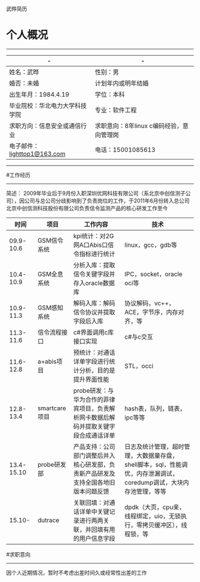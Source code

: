 ﻿<i class="icon-reorder"></i>武晔简历

# 个人概况

---

|-|-|
|--------|--------|
|姓名：武晔|性别：男|
|婚否：未婚|计划年内或明年结婚|
|出生年月：1984.4.19|学位：本科|
|毕业院校：华北电力大学科技学院|专业：软件工程|
|求职方向：信息安全或通信行业|求职意向：8年linux c编码经验，意向管理岗|
|电子邮件：lighttop1@163.com|电话：15001085613|


---

#工作经历

---

简述：
2009年毕业后于9月份入职深圳优网科技有限公司（系北京中创信测子公司），因公司与总公司分歧影响到了负责岗位的工作，于2011年6月份转入总公司北京中创信测科技股份有限公司负责信令监测产品的核心研发工作至今

|时间|项目|工作内容|技术|
|--------|--------|--------|--------|
|09.9-10.6|GSM信令系统|kpi统计：对2G网A口Abis口信令指标进行统计|linux，gcc，gdb等|
|10.4-10.9|GSM全息系统|分析入库：提取信令关键字段并存入oracle数据库|IPC，socket，oracle oci等|
|10.9-11.3|GSM感知系统|解码入库：解码信令协议并提取字段后入库|协议解码，vc++，ACE，字节序，内存对齐，等|
|11.3-11.6|信令流程接口|c#界面调用c库接口实现|c#与c交互|
|11.6-12.8|a+abis项目|预统计：对通话详单字段进行统计分析，目的是提升界面性能|STL，occi|
|12.8-13.4|smartcare项目|probe研发：与华为合作的菲律宾项目，负责解析网卡数据后解码并提取关键字段合成通话详单|hash表，队列，链表，ipc等等|
|13.4-15.10|probe研发部|产品支持：公司部门调整后并入核心研发部，负责新产品研发及支持全国各地旧版本问题反馈|日志及统计管理，超时管理，大数据量存盘，shell脚本，sql，性能调优，内存泄漏调试，coredump调试，大块内存池管理，等等|
|15.10-|dutrace|关联回填：对通话详单中关键记录进行两两关联，并回填有用的用户信息字段|dpdk（大页，cpu亲，线程绑定，uio，无锁执行，零拷贝缓冲区），线程锁，等|


#求职意向

---

因个人近期情况，暂时不考虑出差时间久或经常性出差的工作
